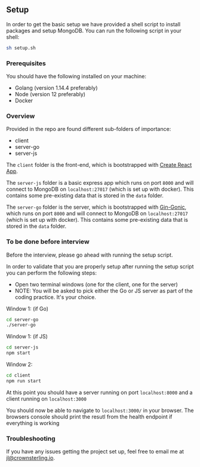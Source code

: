 ## Setup

In order to get the basic setup we have provided a shell script to install packages and setup MongoDB. You can run the following script in your shell:

```sh
sh setup.sh
```

### Prerequisites

You should have the following installed on your machine:

- Golang (version 1.14.4 preferably)
- Node (version 12 preferably)
- Docker

### Overview

Provided in the repo are found different sub-folders of importance:

- client
- server-go
- server-js


The `client` folder is the front-end, which is bootstrapped with [Create React App](https://github.com/facebook/create-react-app).

The `server-js` folder is a basic express app which runs on port `8000` and will connect to MongoDB on `localhost:27017` (which is set up with docker). This contains some pre-existing data that is stored in the `data` folder.

The `server-go` folder is the server, which is bootstrapped with [ Gin-Gonic](https://github.com/gin-gonic/gin), which runs on port `8000` and will connect to MongoDB on `localhost:27017` (which is set up with docker). This contains some pre-existing data that is stored in the `data` folder.


### To be done before interview

Before the interview, please go ahead with running the setup script.

In order to validate that you are properly setup after running the setup script you can perform the following steps:

- Open two terminal windows (one for the client, one for the server)
- NOTE: You will be asked to pick either the Go or JS server as part of the coding practice. It's your choice.

Window 1: (if Go)
```sh
cd server-go
./server-go
```

Window 1: (if JS)
```sh
cd server-js
npm start
```

Window 2:
```sh
cd client
npm run start
```

At this point you should have a server running on port `localhost:8000` and a client running on `localhost:3000`

You should now be able to navigate to `localhost:3000/` in your browser. The browsers console should print the resutl from the health endpoint if everything is working

### Troubleshooting

If you have any issues getting the project set up, feel free to email me at <jl@crownsterling.io>.

